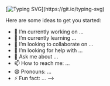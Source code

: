 
[![Typing SVG](https://readme-typing-svg.demolab.com?font=Permanent+Marker&size=30&pause=1000&color=F73518&center=true&vCenter=true&width=500&lines=I'm+Tushar+Gahtori!)](https://git.io/typing-svg)

Here are some ideas to get you started:

- 🔭 I’m currently working on ...
- 🌱 I’m currently learning ...
- 👯 I’m looking to collaborate on ...
- 🤔 I’m looking for help with ...
- 💬 Ask me about ...
- 📫 How to reach me: ...
- 😄 Pronouns: ...
- ⚡ Fun fact: ...
-->
